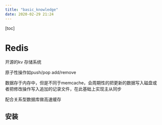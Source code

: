 ```yaml
---
title: "basic_knowledge"
date: 2020-02-29 21:24
---
```

[toc]



# Redis

开源的kv 存储系统 

原子性操作如push/pop add/remove 

数据存于内存中，但是不同于memcache，会周期性的把更新的数据写入磁盘或者把修改操作写入追加的记录文件，在此基础上实现主从同步

配合关系型数据库做高速缓存



## 安装



